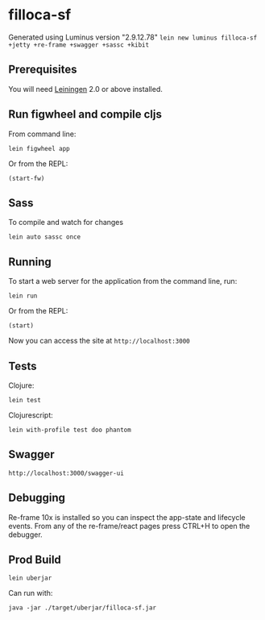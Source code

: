 # filloca-sf

Generated using Luminus version "2.9.12.78" `lein new luminus filloca-sf +jetty +re-frame +swagger +sassc +kibit`

## Prerequisites

You will need [Leiningen][1] 2.0 or above installed.

[1]: https://github.com/technomancy/leiningen

## Run figwheel and compile cljs
From command line:

    lein figwheel app
 
Or from the REPL:

    (start-fw)

## Sass
To compile and watch for changes
    
    lein auto sassc once

## Running
To start a web server for the application from the command line, run:

    lein run 

Or from the REPL:

    (start)
    
Now you can access the site at `http://localhost:3000`

## Tests
Clojure:

    lein test
    
Clojurescript:

    lein with-profile test doo phantom

## Swagger

    http://localhost:3000/swagger-ui

## Debugging
Re-frame 10x is installed so you can inspect the app-state and lifecycle events.
From any of the re-frame/react pages press CTRL+H to open the debugger.

## Prod Build

    lein uberjar  
    
Can run with:

    java -jar ./target/uberjar/filloca-sf.jar
    
